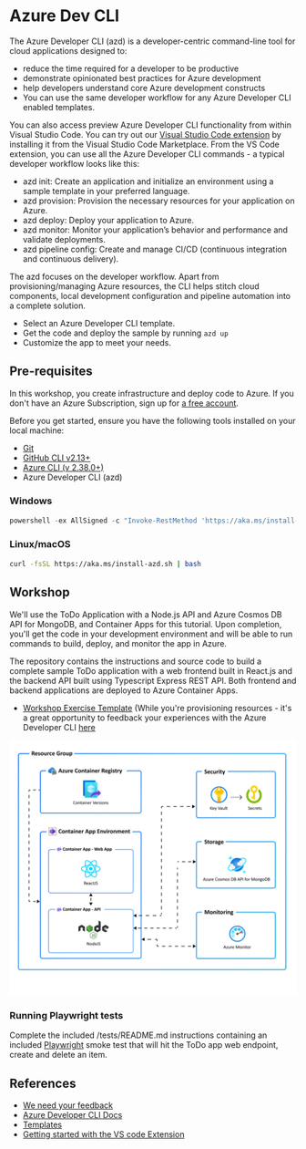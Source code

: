 # Azure Dev CLI

The Azure Developer CLI (azd) is a developer-centric command-line tool for cloud applications designed to:

* reduce the time required for a developer to be productive
* demonstrate opinionated best practices for Azure development
* help developers understand core Azure development constructs
* You can use the same developer workflow for any Azure Developer CLI enabled templates.

You can also access preview Azure Developer CLI functionality from within Visual Studio Code. You can try out our [Visual Studio Code extension](https://marketplace.visualstudio.com/items?itemName=ms-azuretools.azure-dev) by installing it from the Visual Studio Code Marketplace. From the VS Code extension, you can use all the Azure Developer CLI commands -  a typical developer workflow looks like this:

* azd init: Create an application and initialize an environment using a sample template in your preferred language.
* azd provision: Provision the necessary resources for your application on Azure.
* azd deploy: Deploy your application to Azure.
* azd monitor: Monitor your application’s behavior and performance and validate deployments.
* azd pipeline config: Create and manage CI/CD (continuous integration and continuous delivery).

The azd focuses on the developer workflow. Apart from provisioning/managing Azure resources, the CLI helps stitch cloud components, local development configuration and pipeline automation into a complete solution.

* Select an Azure Developer CLI template.
* Get the code and deploy the sample by running ```azd up```
* Customize the app to meet your needs.

## Pre-requisites

In this workshop, you create infrastructure and deploy code to Azure. If you don't have an Azure Subscription, sign up for [a free account](https://azure.microsoft.com/free/).

Before you get started, ensure you have the following tools installed on your local machine:

* [Git](https://git-scm.com/)
* [GitHub CLI v2.13+](https://github.com/cli/cli)
* [Azure CLI (v 2.38.0+)](/cli/azure/install-azure-cli)
* Azure Developer CLI (azd)

### Windows

```powershell
powershell -ex AllSigned -c "Invoke-RestMethod 'https://aka.ms/install-azd.ps1' | Invoke-Expression"
```

### Linux/macOS

```bash
curl -fsSL https://aka.ms/install-azd.sh | bash 
```

## Workshop

We'll use the ToDo Application with a Node.js API and Azure Cosmos DB API for MongoDB, and Container Apps for this tutorial. Upon completion, you'll get the code in your development environment and will be able to run commands to build, deploy, and monitor the app in Azure.

The repository contains the instructions and source code to build a complete sample ToDo application with a web frontend built in React.js and the backend API built using Typescript Express REST API. Both frontend and backend applications are deployed to Azure Container Apps.

* [Workshop Exercise Template](https://github.com/Azure-Samples/todo-nodejs-mongo-aca)
(While you're provisioning resources - it's a great opportunity to feedback your experiences with the Azure Developer CLI [here](https://microsoft.qualtrics.com/jfe/form/SV_eCHU9Hs0OHDxcii?channel=nodeone)

![workshop architecture](assets/resources.png "Title")

### Running Playwright tests

Complete the included /tests/README.md instructions containing an included [Playwright](https://playwright.dev/) smoke test that will hit the ToDo app web endpoint, create  and delete an item.

## References

* [We need your feedback](https://microsoft.qualtrics.com/jfe/form/SV_eCHU9Hs0OHDxcii?channel=nodeone)
* [Azure Developer CLI Docs](https://docs.microsoft.com/azure/developer/azure-developer-cli/)
* [Templates](https://aka.ms/azure-dev/templates)
* [Getting started with the VS code Extension](https://docs.microsoft.com/azure/developer/azure-developer-cli/debug?pivots=ide-vs-code&tabs=linuxmac)
